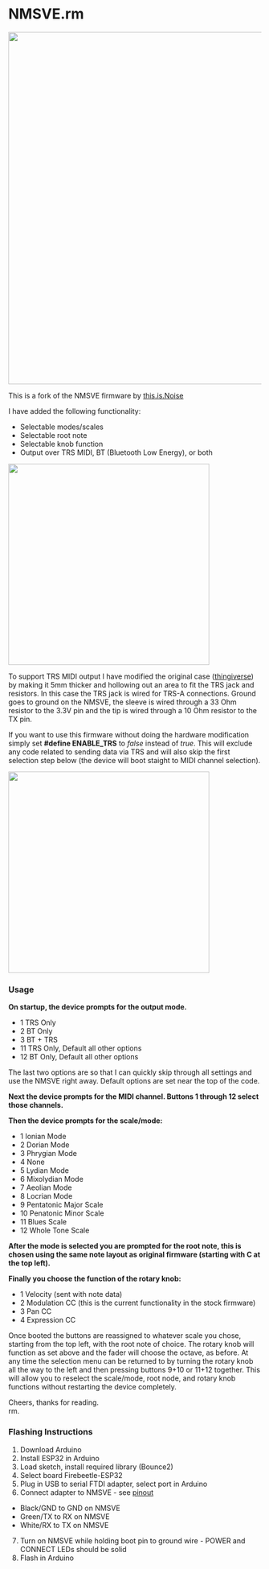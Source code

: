 # NMSVE.rm
<img src="https://raw.githubusercontent.com/hunked/NMCode/main/images/01.jpg" width="700">

This is a fork of the NMSVE firmware by <a href=https://thisisnoiseinc.com/en-ca>this.is.Noise</a>

I have added the following functionality:
* Selectable modes/scales
* Selectable root note
* Selectable knob function
* Output over TRS MIDI, BT (Bluetooth Low Energy), or both

<img src="https://raw.githubusercontent.com/hunked/NMCode/main/images/02.jpg" width="400">

To support TRS MIDI output I have modified the original case (<a href=https://www.thingiverse.com/thing:5356460>thingiverse</a>) by making it 5mm thicker and hollowing out an area to fit the TRS jack and resistors. In this case the TRS jack is wired for TRS-A connections. Ground goes to ground on the NMSVE, the sleeve is wired through a 33 Ohm resistor to the 3.3V pin and the tip is wired through a 10 Ohm resistor to the TX pin. 

If you want to use this firmware without doing the hardware modification simply set **#define ENABLE_TRS** to *false* instead of *true*. 
This will exclude any code related to sending data via TRS and will also skip the first selection step below (the device will boot staight to MIDI channel selection).

<img src="https://raw.githubusercontent.com/hunked/NMCode/main/images/03.jpg" width="400">

### Usage
**On startup, the device prompts for the output mode.**

* 1 TRS Only
* 2 BT Only
* 3 BT + TRS
* 11 TRS Only, Default all other options
* 12 BT Only, Default all other options

The last two options are so that I can quickly skip through all settings and use the NMSVE right away. 
Default options are set near the top of the code.

**Next the device prompts for the MIDI channel. Buttons 1 through 12 select those channels.**

**Then the device prompts for the scale/mode:**

* 1 Ionian Mode
* 2	Dorian Mode
* 3	Phrygian Mode
* 4	None
* 5	Lydian Mode
* 6	Mixolydian Mode
* 7	Aeolian Mode
* 8	Locrian Mode
* 9 Pentatonic Major Scale
* 10 Penatonic Minor Scale
* 11 Blues Scale
* 12 Whole Tone Scale

**After the mode is selected you are prompted for the root note, this is chosen using the same note layout as original firmware (starting with C at the top left).**

**Finally you choose the function of the rotary knob:**

* 1 Velocity (sent with note data)
* 2 Modulation CC (this is the current functionality in the stock firmware)
* 3 Pan CC
* 4 Expression CC

Once booted the buttons are reassigned to whatever scale you chose, starting from the top left, with the root note of choice. The rotary knob will function as set above and the fader will choose the octave, as before. At any time the selection menu can be returned to by turning the rotary knob all the way to the left and then pressing buttons 9+10 or 11+12 together. This will allow you to reselect the scale/mode, root node, and rotary knob functions without restarting the device completely.

Cheers, thanks for reading.
<br>rm.

### Flashing Instructions
1. Download Arduino
2. Install ESP32 in Arduino
3. Load sketch, install required library (Bounce2)
4. Select board Firebeetle-ESP32
5. Plug in USB to serial FTDI adapter, select port in Arduino
6. Connect adapter to NMSVE - see <a href=https://github.com/roge-rm/NMCode/blob/main/images/pinout.png>pinout</a>
- Black/GND to GND on NMSVE
- Green/TX to RX on NMSVE
- White/RX to TX on NMSVE
7. Turn on NMSVE while holding boot pin to ground wire - POWER and CONNECT LEDs should be solid
8. Flash in Arduino



